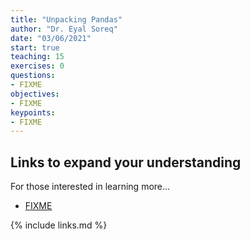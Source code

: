 ```yaml
---
title: "Unpacking Pandas"
author: "Dr. Eyal Soreq" 
date: "03/06/2021"
start: true
teaching: 15
exercises: 0
questions:
- FIXME
objectives:
- FIXME
keypoints:
- FIXME
---
```



## Links to expand your understanding 

For those interested in learning more...

- [FIXME](https://learn.datacamp.com/courses/conda-essentials)

{% include links.md %}